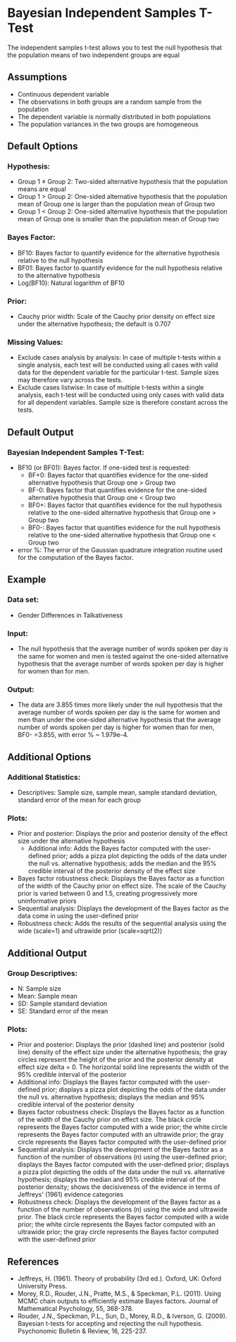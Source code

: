 Bayesian Independent Samples T-Test
==========================

The independent samples t-test allows you to test the null hypothesis that the population means of two independent groups are equal

Assumptions
-----------
- Continuous dependent variable
- The observations in both groups are a random sample from the population
- The dependent variable is normally distributed in both populations
- The population variances in the two groups are homogeneous

Default Options
-------
### Hypothesis:
- Group 1 &ne; Group 2: Two-sided alternative hypothesis that the population means are equal
- Group 1 &gt; Group 2: One-sided alternative hypothesis that the population mean of Group one is larger than the population mean of Group two
- Group 1 &lt; Group 2: One-sided alternative hypothesis that the population mean of Group one is smaller than the population mean of Group two 

### Bayes Factor:
- BF10: Bayes factor to quantify evidence for the alternative hypothesis relative to the null hypothesis
- BF01: Bayes factor to quantify evidence for the null hypothesis relative to the alternative hypothesis
- Log(BF10): Natural logarithm of BF10

### Prior:
- Cauchy prior width: Scale of the Cauchy prior density on effect size under the alternative hypothesis; the default is 0.707

### Missing Values:
 - Exclude cases analysis by analysis: In case of multiple t-tests within a single analysis, each test will be conducted using all cases with valid data for the dependent variable for the particular t-test. 
 Sample sizes may therefore vary across the tests.
 - Exclude cases listwise: In case of multiple t-tests within a single analysis, each t-test will be conducted using only cases with valid data for all dependent variables. Sample size is therefore constant across the tests. 
 
Default Output
-------

### Bayesian Independent Samples T-Test:
- BF10 (or BF01): Bayes factor. If one-sided test is requested: 
  - BF+0: Bayes factor that quantifies evidence for the one-sided alternative hypothesis that Group one > Group two
  - BF-0: Bayes factor that quantifies evidence for the one-sided alternative hypothesis that Group one < Group two
  - BF0+: Bayes factor that quantifies evidence for the null hypothesis relative to the one-sided alternative hypothesis that Group one > Group two
  - BF0-: Bayes factor that quantifies evidence for the null hypothesis relative to the one-sided alternative hypothesis that Group one < Group two
- error %: The error of the Gaussian quadrature integration routine used for the computation of the Bayes factor.

Example
-------

### Data set: 
- Gender Differences in Talkativeness

### Input: 
- The null hypothesis that the average number of words spoken per day is the same for women and men is tested against the one-sided alternative hypothesis that the average 
number of words spoken per day is higher for women than for men.

### Output: 
- The data are 3.855 times more likely under the null hypothesis that the average number of words spoken per day is the same for women and men than
under the one-sided alternative hypothesis that the average number of words spoken per day is higher for women than for men, BF0- =3.855, with error %  ~ 1.979e-4.

Additional Options
-------
### Additional Statistics:
- Descriptives: Sample size, sample mean, sample standard deviation, standard error of the mean for each group

### Plots:
- Prior and posterior: Displays the prior and posterior density of the effect size under the alternative hypothesis
  - Additional info: Adds the Bayes factor computed with the user-defined prior; adds a pizza plot depicting the odds of the data under the null vs. alternative hypothesis; adds the median and the 95% credible interval of the posterior density of the effect size
- Bayes factor robustness check: Displays the Bayes factor as a function of the width of the Cauchy prior on effect size. The scale of the Cauchy prior is varied between 0 and 1.5, creating progressively more uninformative priors
- Sequential analysis: Displays the development of the Bayes factor as the data come in using the user-defined prior 
 - Robustness check: Adds the results of the sequential analysis using the wide (scale=1) and ultrawide prior (scale=sqrt(2))
 
Additional Output
-------

### Group Descriptives:
- N: Sample size
- Mean: Sample mean 
- SD: Sample standard deviation
- SE: Standard error of the mean

### Plots:
- Prior and posterior: Displays the prior (dashed line) and posterior (solid line) density of the effect size under the alternative hypothesis; the gray circles represent the height of the prior and the posterior density at effect size delta = 0. The horizontal solid line represents the width of the 95% credible interval of the posterior
 - Additional info: Displays the Bayes factor computed with the user-defined prior; displays a pizza plot depicting the odds of the data under the null vs. alternative hypothesis; displays the median and 95% credible interval of the posterior density
- Bayes factor robustness check: Displays the Bayes factor as a function of the width of the Cauchy prior on effect size. The black circle represents the Bayes factor computed with a wide prior; the white circle represents the Bayes factor computed with an ultrawide prior; the gray circle represents the Bayes factor computed with the user-defined prior
- Sequential analysis: Displays the development of the Bayes factor as a function of the number of observations (n) using the user-defined prior; displays the Bayes factor computed with the user-defined prior; displays a pizza plot depicting the odds of the data under the null vs. alternative hypothesis; displays the median and 95% credible interval of the posterior density; shows the decisiveness of the evidence in terms of Jeffreys' (1961) evidence categories 
 - Robustness check: Displays the development of the Bayes factor as a function of the number of observations (n) using the wide and ultrawide prior. The black circle represents the Bayes factor computed with a wide prior; the white circle represents the Bayes factor computed with an ultrawide prior; the gray circle represents the Bayes factor computed with the user-defined prior

References
-------
- Jeffreys, H. (1961). Theory of probability (3rd ed.). Oxford, UK: Oxford University Press.
- Morey, R.D., Rouder, J.N., Pratte, M.S., & Speckman, P.L. (2011). Using MCMC chain outputs to efficiently estimate Bayes factors. Journal of Mathematical Psychology, 55, 368-378.
- Rouder, J.N., Speckman, P.L., Sun, D., Morey, R.D., & Iverson, G. (2009). Bayesian t-tests for accepting and rejecting the null hypothesis. Psychonomic Bulletin & Review, 16, 225-237.